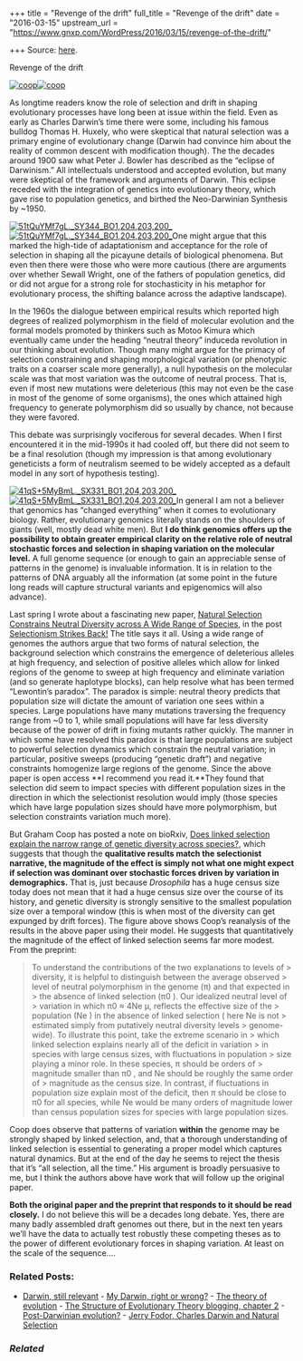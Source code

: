 +++
title = "Revenge of the drift"
full_title = "Revenge of the drift"
date = "2016-03-15"
upstream_url = "https://www.gnxp.com/WordPress/2016/03/15/revenge-of-the-drift/"

+++
Source: [here](https://www.gnxp.com/WordPress/2016/03/15/revenge-of-the-drift/).

Revenge of the drift

[![coop](https://i0.wp.com/www.unz.com/wp-content/uploads/2016/03/coop.png?resize=608%2C659)![coop](https://i0.wp.com/www.unz.com/wp-content/uploads/2016/03/coop.png?resize=608%2C659)](http://biorxiv.org/content/early/2016/03/07/042598)

As longtime readers know the role of selection and drift in shaping evolutionary processes have long been at issue within the field. Even as early as Charles Darwin’s time there were some, including his famous bulldog Thomas H. Huxely, who were skeptical that natural selection was a primary engine of evolutionary change (Darwin had convince him about the reality of common descent with modification though). The the decades around 1900 saw what Peter J. Bowler has described as the “eclipse of Darwinism.” All intellectuals understood and accepted evolution, but many were skeptical of the framework and arguments of Darwin. This eclipse receded with the integration of genetics into evolutionary theory, which gave rise to population genetics, and birthed the Neo-Darwinian Synthesis by \~1950.

[![51tQuYMf7gL.\_SY344_BO1,204,203,200\_](https://i0.wp.com/www.unz.com/wp-content/uploads/2016/03/51tQuYMf7gL._SY344_BO1204203200_-186x300.jpg?resize=186%2C300)![51tQuYMf7gL.\_SY344_BO1,204,203,200\_](https://i0.wp.com/www.unz.com/wp-content/uploads/2016/03/51tQuYMf7gL._SY344_BO1204203200_-186x300.jpg?resize=186%2C300)](https://www.amazon.com/exec/obidos/ASIN/080184391X/geneexpressio-20)One might argue that this marked the high-tide of adaptationism and acceptance for the role of selection in shaping all the picayune details of biological phenomena. But even then there were those who were more cautious (there are arguments over whether Sewall Wright, one of the fathers of population genetics, did or did not argue for a strong role for stochasticity in his metaphor for evolutionary process, the shifting balance across the adaptive landscape).

In the 1960s the dialogue between empirical results which reported high degrees of realized polymorphism in the field of molecular evolution and the formal models promoted by thinkers such as Motoo Kimura which eventually came under the heading “neutral theory” induceda revolution in our thinking about evolution. Though many might argue for the primacy of selection constraining and shaping morphological variation (or phenotypic traits on a coarser scale more generally), a null hypothesis on the molecular scale was that most variation was the outcome of neutral process. That is, even if most new mutations were deleterious (this may not even be the case in most of the genome of some organisms), the ones which attained high frequency to generate polymorphism did so usually by chance, not because they were favored.

This debate was surprisingly vociferous for several decades. When I first encountered it in the mid-1990s it had cooled off, but there did not seem to be a final resolution (though my impression is that among evolutionary geneticists a form of neutralism seemed to be widely accepted as a default model in any sort of hypothesis testing).

[![41qS+5MyBmL.\_SX331_BO1,204,203,200\_](https://i0.wp.com/www.unz.com/wp-content/uploads/2016/03/41qS+5MyBmL._SX331_BO1204203200_-200x300.jpg?resize=200%2C300)![41qS+5MyBmL.\_SX331_BO1,204,203,200\_](https://i0.wp.com/www.unz.com/wp-content/uploads/2016/03/41qS+5MyBmL._SX331_BO1204203200_-200x300.jpg?resize=200%2C300)](https://www.amazon.com/exec/obidos/ASIN/0226684644/geneexpressio-20)In general I am not a believer that genomics has “changed everything” when it comes to evolutionary biology. Rather, evolutionary genomics literally stands on the shoulders of giants (well, mostly dead white men). But **I do think genomics offers up the possibility to obtain greater empirical clarity on the relative role of neutral stochastic forces and selection in shaping variation on the molecular level.** A full genome sequence (or enough to gain an appreciable sense of patterns in the genome) is invaluable information. It is in relation to the patterns of DNA arguably all the information (at some point in the future long reads will capture structural variants and epigenomics will also advance).

Last spring I wrote about a fascinating new paper, [Natural Selection Constrains Neutral Diversity across A Wide Range of Species](http://journals.plos.org/plosbiology/article?id=10.1371/journal.pbio.1002112), in the post [Selectionism Strikes Back!](http://www.unz.com/gnxp/selectionism-strikes-back/) The title says it all. Using a wide range of genomes the authors argue that two forms of natural selection, the background selection which constrains the emergence of deleterious alleles at high frequency, and selection of positive alleles which allow for linked regions of the genome to sweep at high frequency and eliminate variation (and so generate haplotype blocks), can help resolve what has been termed “Lewontin’s paradox”. The paradox is simple: neutral theory predicts that population size will dictate the amount of variation one sees within a species. Large populations have many mutations traversing the frequency range from \~0 to 1, while small populations will have far less diversity because of the power of drift in fixing mutants rather quickly. The manner in which some have resolved this paradox is that large populations are subject to powerful selection dynamics which constrain the neutral variation; in particular, positive sweeps (producing “genetic draft”) and negative constraints homogenize large regions of the genome. Since the above paper is open access **I recommend you read it.**They found that selection did seem to impact species with different population sizes in the direction in which the selectionist resolution would imply (those species which have large population sizes should have more polymorphism, but selection constraints variation much more).

But Graham Coop has posted a note on bioRxiv, [Does linked selection explain the narrow range of genetic diversity across species?](http://biorxiv.org/content/early/2016/03/07/042598), which suggests that though the **qualitative results match the selectionist narrative, the magnitude of the effect is simply not what one might expect if selection was dominant over stochastic forces driven by variation in demographics.** That is, just because *Drosophila* has a huge census size today does not mean that it had a huge census size over the course of its history, and genetic diversity is strongly sensitive to the smallest population size over a temporal window (this is when most of the diversity can get expunged by drift forces). The figure above shows Coop’s reanalysis of the results in the above paper using their model. He suggests that quantitatively the magnitude of the effect of linked selection seems far more modest. From the preprint:

> To understand the contributions of the two explanations to levels of > diversity, it is helpful to distinguish between the average observed > level of neutral polymorphism in the genome (π) and that expected in > the absence of linked selection (π0 ). Our idealized neutral level of > variation in which π0 ≈ 4Ne μ, reflects the effective size of the > population (Ne ) in the absence of linked selection ( here Ne is not > estimated simply from putatively neutral diversity levels > genome-wide). To illustrate this point, take the extreme scenario in > which linked selection explains nearly all of the deficit in variation > in species with large census sizes, with fluctuations in population > size playing a minor role. In these species, π should be orders of > magnitude smaller than π0 , and Ne should be roughly the same order of > magnitude as the census size. In contrast, if fluctuations in population size explain most of the deficit, then π should be close to π0 for all species, while Ne would be many orders of magnitude lower than census population sizes for species with large population sizes.

Coop does observe that patterns of variation **within** the genome may be strongly shaped by linked selection, and, that a thorough understanding of linked selection is essential to generating a proper model which captures natural dynamics. But at the end of the day he seems to reject the thesis that it’s “all selection, all the time.” His argument is broadly persuasive to me, but I think the authors above have work that will follow up the original paper.

**Both the original paper and the preprint that responds to it should be read closely.** I do not believe this will be a decades long debate. Yes, there are many badly assembled draft genomes out there, but in the next ten years we’ll have the data to actually test robustly these competing theses as to the power of different evolutionary forces in shaping variation. At least on the scale of the sequence….

### Related Posts:

- [Darwin, still
  relevant](https://www.gnxp.com/WordPress/2009/02/10/darwin-still-relevant/) - [My Darwin, right or
  wrong?](https://www.gnxp.com/WordPress/2009/06/07/my-darwin-right-or-wrong/) - [The theory of
  evolution](https://www.gnxp.com/WordPress/2008/05/09/the-theory-of-evolution/) - [The Structure of Evolutionary Theory blogging, chapter
  2](https://www.gnxp.com/WordPress/2008/01/29/the-structure-of-evolutionary-theory-blogging-chapter-2/) - [Post-Darwinian
  evolution?](https://www.gnxp.com/WordPress/2009/02/10/post-darwinian-evolution/) - [Jerry Fodor, Charles Darwin and Natural
  Selection](https://www.gnxp.com/WordPress/2009/07/22/jerry-fodor-charles-darwin-and-natural-selection/)

### *Related*

[](https://www.addtoany.com/add_to/facebook?linkurl=https%3A%2F%2Fwww.gnxp.com%2FWordPress%2F2016%2F03%2F15%2Frevenge-of-the-drift%2F&linkname=Revenge%20of%20the%20drift "Facebook")[](https://www.addtoany.com/add_to/twitter?linkurl=https%3A%2F%2Fwww.gnxp.com%2FWordPress%2F2016%2F03%2F15%2Frevenge-of-the-drift%2F&linkname=Revenge%20of%20the%20drift "Twitter")[](https://www.addtoany.com/add_to/email?linkurl=https%3A%2F%2Fwww.gnxp.com%2FWordPress%2F2016%2F03%2F15%2Frevenge-of-the-drift%2F&linkname=Revenge%20of%20the%20drift "Email")[](https://www.addtoany.com/share)
